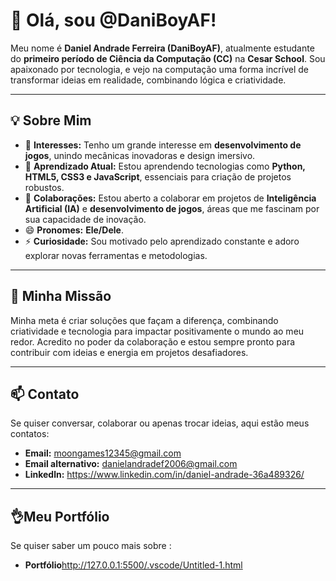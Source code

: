 # 👋 Olá, sou @DaniBoyAF!

Meu nome é **Daniel Andrade Ferreira (DaniBoyAF)**, atualmente estudante do **primeiro período de Ciência da Computação (CC)** na **Cesar School**. Sou apaixonado por tecnologia, e vejo na computação uma forma incrível de transformar ideias em realidade, combinando lógica e criatividade.

---

## 💡 Sobre Mim

- 👀 **Interesses:** Tenho um grande interesse em **desenvolvimento de jogos**, unindo mecânicas inovadoras e design imersivo.  
- 🌱 **Aprendizado Atual:** Estou aprendendo tecnologias como **Python, HTML5, CSS3 e JavaScript**, essenciais para criação de projetos robustos.  
- 💞️ **Colaborações:** Estou aberto a colaborar em projetos de **Inteligência Artificial (IA)** e **desenvolvimento de jogos**, áreas que me fascinam por sua capacidade de inovação.  
- 😄 **Pronomes:** **Ele/Dele**.  
- ⚡ **Curiosidade:** Sou motivado pelo aprendizado constante e adoro explorar novas ferramentas e metodologias.  

---

## 🚀 Minha Missão

Minha meta é criar soluções que façam a diferença, combinando criatividade e tecnologia para impactar positivamente o mundo ao meu redor. Acredito no poder da colaboração e estou sempre pronto para contribuir com ideias e energia em projetos desafiadores.

---

## 📫 Contato

Se quiser conversar, colaborar ou apenas trocar ideias, aqui estão meus contatos:  
- **Email:** [moongames12345@gmail.com](mailto:moongames12345@gmail.com)  
- **Email alternativo:** [danielandradef2006@gmail.com](mailto:danielandradef2006@gmail.com)  
- **Linkedln:** https://www.linkedin.com/in/daniel-andrade-36a489326/
---

## 👌Meu Portfólio
Se quiser saber um pouco mais sobre :
- **Portfólio**http://127.0.0.1:5500/.vscode/Untitled-1.html
